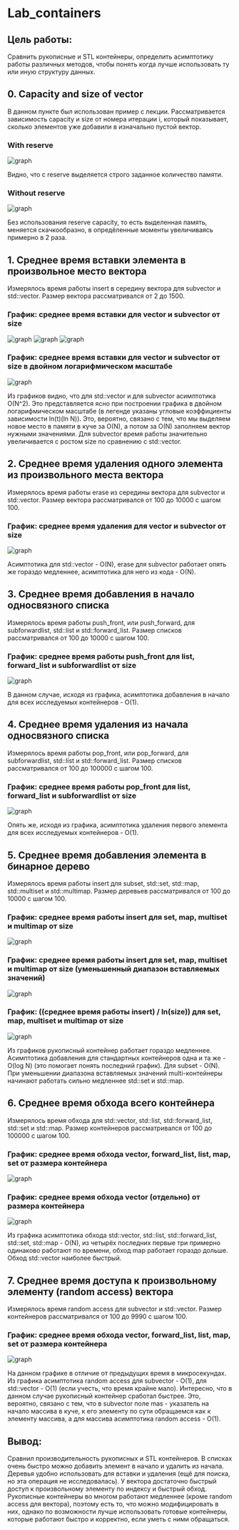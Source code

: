 # Lab_containers
## Цель работы: 
Сравнить рукописные и STL контейнеры, определить асимптотику работы различных методов, чтобы понять когда лучше использовать ту или иную структуру данных.

## 0. Capacity and size of vector
В данном пункте был использован пример с лекции. Рассматривается зависимость capacity и size от номера итерации i, который показывает, сколько элементов уже добавили в изначально пустой вектор.
### With reserve
![graph](0/img/vector_size_capacity_with_reserve.png)

Видно, что с reserve выделяется строго заданное количество памяти.
### Without reserve
![graph](0/img/vector_size_capacity_without_reserve.png)

Бeз использования reserve capacity, то есть выделенная память, меняется скачкообразно, в опредёленные моменты увеличиваясь примерно в 2 раза.

## 1. Среднее время вставки элемента в произвольное место вектора
Измерялось время работы insert в середину вектора для subvector и std::vector<int>. Размер вектора рассматривался от 2 до 1500.
### График: среднее время вставки для vector и subvector от size
![graph](1/img/insert_comparison_size_from_2_to_1500.png)
![graph](1/img/insert_comparison_size_from_100_to_15000_step_100.png)
![graph](1/img/insert_comparison_size_from_0_to_52000_step_1000.png)

### График: среднее время вставки для vector и subvector от size в двойном логарифмическом масштабе
![graph](1/img/ln_insert_comparison_size_from_0_to_52000_step_1000.png)

Из графиков видно, что для std::vector и для subvector асимптотика O(N^2). Это представляется ясно при построении графика в двойном логарифмическом масштабе (в легенде указаны угловые коэффициенты зависимости ln(t)(ln N)). Это, вероятно, связано с тем, что мы выделяем новое место в памяти в куче за O(N), а потом за O(N) заполняем вектор нужными значениями. Для subvector время работы значительно увеличивается с ростом size по сравнению с std::vector.

## 2. Среднее время удаления одного элемента из произвольного места вектора
Измерялось время работы erase из середины вектора для subvector и std::vector<int>. Размер вектора рассматривался от 100 до 10000 с шагом 100.
### График: среднее время удаления для vector и subvector от size
![graph](2/img/erase_comparison_size_from_100_to_10000_step_100.png)

Асимптотика для std::vector - O(N), erase для subvector работает опять же гораздо медленнее, асимптотика для него из кода - O(N).

## 3. Среднее время добавления в начало односвязного списка
Измерялось время работы push_front, или push_forward, для subforwardlist, std::list и std::forward_list. Размер списков рассматривался от 100 до 10000 с шагом 100.
### График: среднее время работы push_front для list, forward_list и subforwardlist от size
![graph](3/img/push_forward_comparison_size_from_100_to_10000_step_100.png)

В данном случае, исходя из графика, асимптотика добавления в начало для всех исследуемых контейнеров - O(1).

## 4. Среднее время удаления из начала односвязного списка
Измерялось время работы pop_front, или pop_forward, для subforwardlist, std::list и std::forward_list. Размер списков рассматривался от 100 до 100000 с шагом 100.
### График: среднее время работы pop_front для list, forward_list и subforwardlist от size
![graph](4/img/pop_forward_comparison_size_from_100_to_100000_step_100.png)

Опять же, исходя из графика, асимптотика удаления первого элемента для всех исследуемых контейнеров - O(1).

## 5. Среднее время добавления элемента в бинарное дерево
Измерялось время работы insert для subset, std::set, std::map, std::multiset и std::multimap. Размер деревьев рассматривался от 100 до 10000 с шагом 100.
### График: среднее время работы insert для set, map, multiset и multimap от size
![graph](5/img/insert_comparison_size_from_10_to_10000_step_10.png)

### График: среднее время работы insert для set, map, multiset и multimap от size (уменьшенный диапазон вставляемых значений)
![graph](5/img/insert_comparison_size_from_10_to_10000_step_10_2.0.png)

### График: ((среднее время работы insert) / ln(size)) для set, map, multiset и multimap от size 
![graph](5/img/ln_insert_comparison_size_from_10_to_10000_step_10.png)

Из графиков рукописный контейнер работает гораздо медленнее. Асимптотика добавления для стандартных контейнеров одна и та же - O(log N) (это помогает понять последний график). Для subset - O(N). При уменьшении диапазона вставляемых значений multi-контейнеры начинают работать сильно медленнее std::set и std::map.

## 6. Среднее время обхода всего контейнера
Измерялось время обхода для std::vector, std::list, std::forward_list, std::set и std::map. Размер контейнеров рассматривался от 100 до 100000 с шагом 100.
### График: среднее время обхода vector, forward_list, list, map, set от размера контейнера
![graph](6/img/walk_comparison_size_from_10_to_100000_step_100.png)

### График: среднее время обхода vector (отдельно) от размера контейнера
![graph](6/img/only_vector_walk_comparison_size_from_10_to_100000_step_100.png)

Из графика асимптотика обхода std::vector, std::list, std::forward_list, std::set, std::map - O(N), из четырёх последних первые три примерно одинаково работают по времени, обход map работает гораздо дольше. Обход std::vector наиболее быстрый.

## 7. Среднее время доступа к произвольному элементу (random access) вектора
Измерялось время random access для subvector и std::vector. Размер контейнеров рассматривался от 100 до 9990 с шагом 100.
### График: среднее время обхода vector, forward_list, list, map, set от размера контейнера
![graph](7/img/access_comparison_size_from_100_to_9990_step_100.png)

На данном графике в отличие от предыдущих время в микросекундах.
Из графика асимптотика random access для subvector - O(1), для std::vector - O(1) (если учесть, что время крайне мало). Интересно, что в данном случае рукописный контейнер сработал быстрее. Это, вероятно, связано с тем, что в subvector поле mas - указатель на начало массива в куче, к его элементу по сути обращаемся как к элементу массива, а для массива асимптотика random access - O(1).

## Вывод:
Сравнил производительность рукописных и STL контейнеров. В списках очень быстро можно добавить элемент в начало и удалить из начала.
Деревья удобно использовать для вставки и удаления (ещё для поиска, но эта операция не исследовалась). У вектора достаточно быстрый доступ к произвольному элементу по индексу и быстрый обход. Рукописные контейнеры во многом работают медленнее (кроме random access для вектора), поэтому есть то, что можно модифицировать в них, однако по возможности лучше использовать готовые контейнеры, которые работают быстро и корректно, если уметь с ними обращаться.
